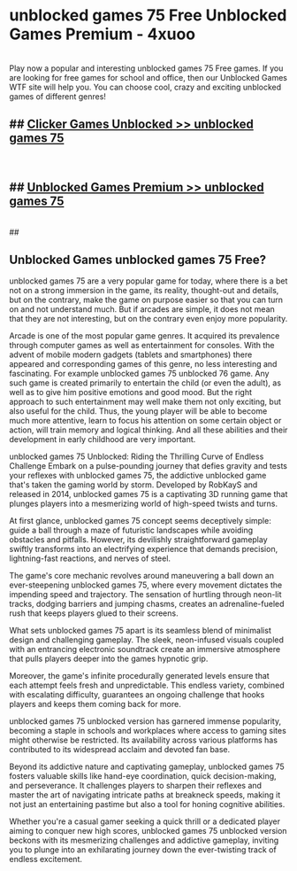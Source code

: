 # unblocked games 75 Free Unblocked Games Premium - 4xuoo <br>
<br>
Play now a popular and interesting unblocked games 75 Free games. If you are looking for free games for school and office, then our Unblocked Games WTF site will help you. You can choose cool, crazy and exciting unblocked games of different genres!


## ##  [Clicker Games Unblocked >> unblocked games 75](http://freeplayer.one?title=unblocked_games_75&ref=M1)
  <br>

##  ## [Unblocked Games Premium >> unblocked games 75](http://freeplayer.one?title=unblocked_games_75&ref=M1)
  <br>
  ##



## Unblocked Games unblocked games 75 Free?

unblocked games 75 are a very popular game for today, where there is a bet not on a strong immersion in the game, its reality, thought-out and details, but on the contrary, make the game on purpose easier so that you can turn on and not understand much. But if arcades are simple, it does not mean that they are not interesting, but on the contrary even enjoy more popularity.

Arcade is one of the most popular game genres. It acquired its prevalence through computer games as well as entertainment for consoles. With the advent of mobile modern gadgets (tablets and smartphones) there appeared and corresponding games of this genre, no less interesting and fascinating. For example unblocked games 75 unblocked 76 game. Any such game is created primarily to entertain the child (or even the adult), as well as to give him positive emotions and good mood. But the right approach to such entertainment may well make them not only exciting, but also useful for the child. Thus, the young player will be able to become much more attentive, learn to focus his attention on some certain object or action, will train memory and logical thinking. And all these abilities and their development in early childhood are very important.

unblocked games 75 Unblocked: Riding the Thrilling Curve of Endless Challenge
Embark on a pulse-pounding journey that defies gravity and tests your reflexes with unblocked games 75, the addictive unblocked game that's taken the gaming world by storm. Developed by RobKayS and released in 2014, unblocked games 75 is a captivating 3D running game that plunges players into a mesmerizing world of high-speed twists and turns.

At first glance, unblocked games 75 concept seems deceptively simple: guide a ball through a maze of futuristic landscapes while avoiding obstacles and pitfalls. However, its devilishly straightforward gameplay swiftly transforms into an electrifying experience that demands precision, lightning-fast reactions, and nerves of steel.

The game's core mechanic revolves around maneuvering a ball down an ever-steepening unblocked games 75, where every movement dictates the impending speed and trajectory. The sensation of hurtling through neon-lit tracks, dodging barriers and jumping chasms, creates an adrenaline-fueled rush that keeps players glued to their screens.

What sets unblocked games 75 apart is its seamless blend of minimalist design and challenging gameplay. The sleek, neon-infused visuals coupled with an entrancing electronic soundtrack create an immersive atmosphere that pulls players deeper into the games hypnotic grip.

Moreover, the game's infinite procedurally generated levels ensure that each attempt feels fresh and unpredictable. This endless variety, combined with escalating difficulty, guarantees an ongoing challenge that hooks players and keeps them coming back for more.

unblocked games 75 unblocked version has garnered immense popularity, becoming a staple in schools and workplaces where access to gaming sites might otherwise be restricted. Its availability across various platforms has contributed to its widespread acclaim and devoted fan base.

Beyond its addictive nature and captivating gameplay, unblocked games 75 fosters valuable skills like hand-eye coordination, quick decision-making, and perseverance. It challenges players to sharpen their reflexes and master the art of navigating intricate paths at breakneck speeds, making it not just an entertaining pastime but also a tool for honing cognitive abilities.

Whether you're a casual gamer seeking a quick thrill or a dedicated player aiming to conquer new high scores, unblocked games 75 unblocked version beckons with its mesmerizing challenges and addictive gameplay, inviting you to plunge into an exhilarating journey down the ever-twisting track of endless excitement.